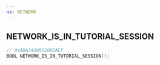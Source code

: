 ```yaml
---
ns: NETWORK
---
```

## NETWORK_IS_IN_TUTORIAL_SESSION

```c
// 0xADA24309FE08DACF
BOOL NETWORK_IS_IN_TUTORIAL_SESSION();
```

